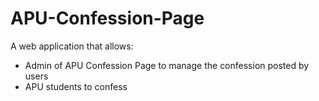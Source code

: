 # APU-Confession-Page
A web application that allows:
- Admin of APU Confession Page to manage the confession posted by users
- APU students to confess
